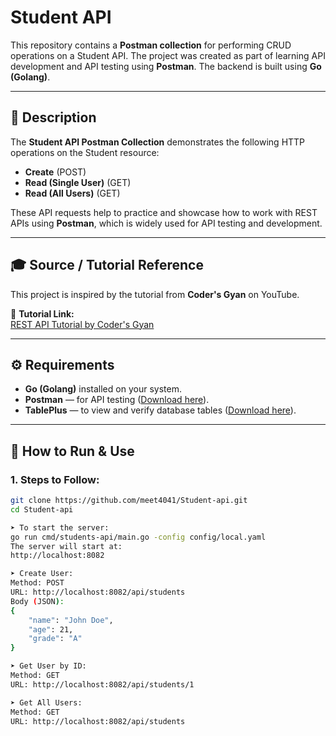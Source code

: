 # Student API

This repository contains a **Postman collection** for performing CRUD operations on a Student API. The project was created as part of learning API development and API testing using **Postman**. The backend is built using **Go (Golang)**.

---

## 📝 Description

The **Student API Postman Collection** demonstrates the following HTTP operations on the Student resource:

- **Create** (POST)
- **Read (Single User)** (GET)
- **Read (All Users)** (GET)

These API requests help to practice and showcase how to work with REST APIs using **Postman**, which is widely used for API testing and development.

---

## 🎓 Source / Tutorial Reference

This project is inspired by the tutorial from **Coder's Gyan** on YouTube.

🔗 **Tutorial Link:**  
[REST API Tutorial by Coder's Gyan](https://www.youtube.com/watch?v=OGhQhFKvMiM&list=PLXQpH_kZIxTWUe-Ee-DZEX5gfeoo4tHV6&index=31)

---

## ⚙️ Requirements

- **Go (Golang)** installed on your system.
- **Postman** — for API testing ([Download here](https://www.postman.com/downloads/)).
- **TablePlus** — to view and verify database tables ([Download here](https://tableplus.com/)).

---

## 🚀 How to Run & Use

### 1. Steps to Follow:

```bash
git clone https://github.com/meet4041/Student-api.git
cd Student-api

➤ To start the server:
go run cmd/students-api/main.go -config config/local.yaml
The server will start at:
http://localhost:8082

➤ Create User:
Method: POST
URL: http://localhost:8082/api/students
Body (JSON):
{
    "name": "John Doe",
    "age": 21,
    "grade": "A"
}

➤ Get User by ID:
Method: GET
URL: http://localhost:8082/api/students/1

➤ Get All Users:
Method: GET
URL: http://localhost:8082/api/students
